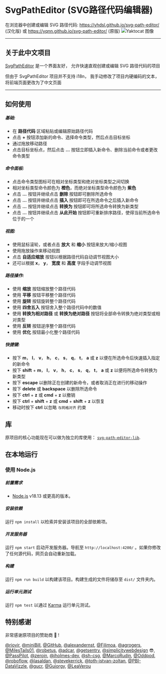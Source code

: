 # SvgPathEditor (SVG路径代码编辑器)
在浏览器中创建或编辑 SVG 路径代码: https://yhdsl.github.io/svg-path-editor/ (汉化版) 或 https://yqnn.github.io/svg-path-editor/ (原版)
![Yaktocat 图像](./doc/screenshot.png)

---

## 关于此中文项目

[SvgPathEditor](https://github.com/Yqnn/svg-path-editor) 是一个界面友好，
允许快速直观创建或编辑 SVG 路径代码的项目

但由于 SvgPathEditor 项目并不支持 i18n，
我手动修改了项目内硬编码的文本，
将前端页面更改为了中文页面

---

## 如何使用

##### 基础:
- 在 **路径代码** 区域粘贴或编辑原始路径代码
- 点击 **+** 按钮添加新的命令、选择命令类型，然后点击目标坐标
- 通过拖放移动路径
- 点击目标坐标点，然后点击 **...** 按钮立即插入新命令、删除当前命令或者更改命令类型

##### 命令面板:
- 点击命令类型图标可在相对坐标类型和绝对坐标类型之间切换
- 相对坐标类型命令颜色为 **橙色**，而绝对坐标类型命令颜色为 **紫色**
- 点击 **...** 按钮并继续点击 **删除** 按钮即可删除所选命令
- 点击 **...** 按钮并继续点击 **插入** 按钮即可在所选命令之后插入新命令
- 点击 **...** 按钮并继续点击 **转换为** 按钮即可将所选命令转换为新类型
- 点击 **...** 按钮并继续点击 **从此开始** 按钮即可重新排序路径，使得当前所选命令位于的一个

##### 视图:
- 使用鼠标滚轮，或者点击 **放大** 和 **缩小** 按钮来放大/缩小视图
- 使用拖放操作来移动视图
- 点击 **自适应缩放** 按钮以根据路径代码自动调节视图大小
- 还可以根据 **x**， **y**， **宽度** 和 **高度** 字段手动调节视图

##### 路径操作:
- 使用 **缩放** 按钮缩放整个路径代码
- 使用 **平移** 按钮平移整个路径代码
- 使用 **旋转** 按钮旋转整个路径代码
- 使用 **四舍五入** 按钮舍入整个路径代码中的数值
- 使用 **转换为相对路径** 或 **转换为绝对路径** 按钮将全部命令转换为绝对类型或相对类型
- 使用 **反转** 按钮逆序整个路径代码
- 使用 **优化** 按钮最小化整个路径代码

##### 快捷键:
- 按下 **m**， **l**， **v**， **h**， **c**， **s**， **q**， **t**， **a** 或 **z** 以便在所选命令后快速插入指定的新命令
- 按下 **shift** + **m**， **l**， **v**， **h**， **c**， **s**， **q**， **t**， **a** 或 **z** 以便将所选命令转换为新类型
- 按下 **escape** 以删除正在创建的新命令，或者取消正在进行的移动操作
- 按下 **delete** 或 **backspace** 以删除所选命令
- 按下 **ctrl** + **z** 或 **cmd** + **z** 以撤销
- 按下 **ctrl** + **shift** + **z** 或 **cmd** + **shift** + **z** 以恢复
- 移动时按下 **ctrl** 以忽略 `与网格对齐` 约束

## 库

原项目的核心功能现在可以做为独立的库使用： [`svg-path-editor-lib`](https://www.npmjs.com/package/svg-path-editor-lib).

## 在本地运行

### 使用 Node.js

##### 前置需求
- [Node.js](https://nodejs.org/) v18.13 或更高的版本。

##### 安装依赖
运行 `npm install` 以检索并安装该项目的全部依赖项。

##### 开发服务器
运行 `npm start` 启动开发服务器。导航至 `http://localhost:4200/` 。如果你修改了任何源代码，网页会自动重新加载。

##### 构建
运行 `npm run build` 以构建该项目。构建生成的文件将储存至 `dist/` 文件夹内。

##### 运行单元测试
运行 `npm test` 以通过 [Karma](https://karma-runner.github.io) 运行单元测试。

## 特别感谢
非常感谢原项目的赞助商 🙇 !

[@riovir](https://github.com/riovir), [@miniBill](https://github.com/miniBill), [@GitHub](https://github.com/GitHub), [@alexandernst](https://github.com/alexandernst), [@Filimoa](https://github.com/Filimoa), [@agrogers](https://github.com/agrogers), [@MilesTails01](https://github.com/MilesTails01), [@robetus](https://github.com/robetus), [@adcar](https://github.com/adcar), [@getsentry](https://github.com/getsentry), [@simplicitywebdesign](https://github.com/simplicitywebdesign) 😎, [@PassPilot](https://github.com/PassPilot), [@zeroin](https://github.com/zeroin), [@jholmes-dev](https://github.com/jholmes-dev), [@sh-csg](https://github.com/sh-csg), [@MarcoRudin](https://github.com/MarcoRudin), [@Oddpod](https://github.com/Oddpod), [@roboflow](https://github.com/roboflow), [@lasaldan](https://github.com/lasaldan), [@stevekerrick](https://github.com/stevekerrick), [@toth-istvan-zoltan](https://github.com/toth-istvan-zoltan), [@PBI-DataVizzle](https://github.com/PBI-DataVizzle), [@gucr](https://github.com/gucr), [@Guiorgy](https://github.com/Guiorgy), [@LeaVerou](https://github.com/LeaVerou)
